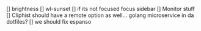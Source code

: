 [] brightness
[] wl-sunset
[] if its not focused focus sidebar
[] Monitor stuff
[] Cliphist should have a remote option as well... golang microservice in da dotfiles?
[] we should fix espanso


